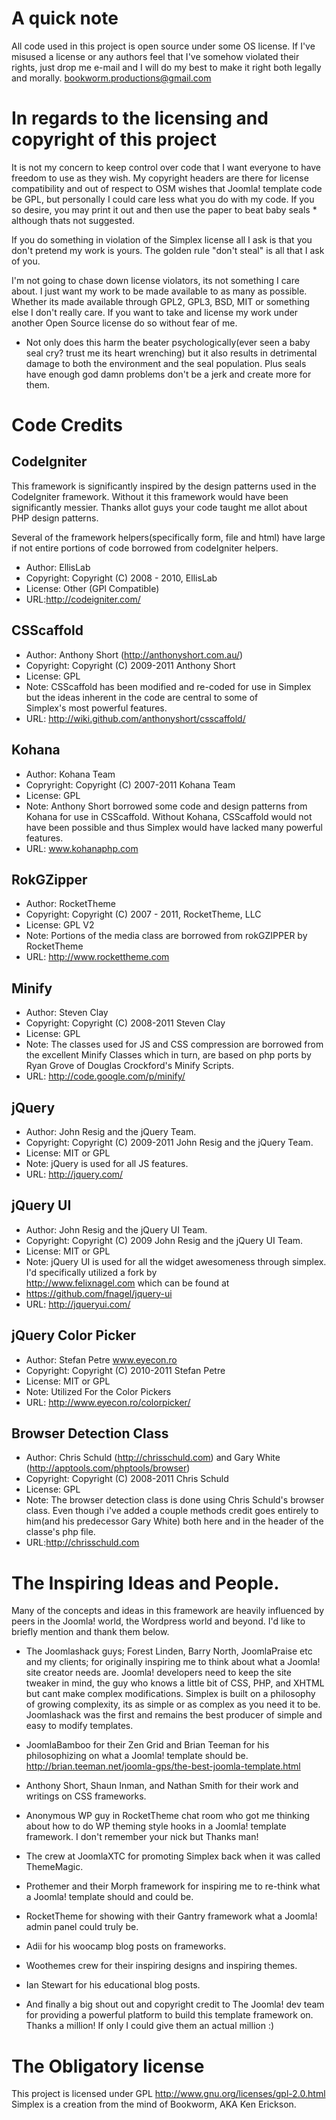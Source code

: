 # A quick note       

All code used in this project is open source under some OS license. If I've misused a license or any authors 
feel that I've somehow violated their rights, just drop me e-mail and I will do my best to make it right both 
legally and morally. bookworm.productions@gmail.com

In regards to the licensing and copyright of this project
=========================================================
It is not my concern to keep control over code that I want everyone to have freedom to use as they wish. My 
copyright headers are there for license compatibility and out of respect to OSM wishes that Joomla! template 
code be GPL, but personally I could care less what you do with my code. If you so desire, you may print it 
out and then use the paper to beat baby seals * although thats not suggested.

If you do something in violation of the Simplex license all I ask is that you don't pretend my work is 
yours. The golden rule "don't steal" is all that I ask of you.                            

I'm not going to chase down license violators, its not something I care about. I just want my work to be made 
available to as many as possible. Whether its made available through GPL2, GPL3, BSD, MIT or something else I 
don't really care. If you want to take and license my work under another Open Source license do so without 
fear of me.          

* Not only does this harm the beater psychologically(ever seen a baby seal cry? trust me its heart wrenching) 
but it also results in detrimental damage to both the environment and the seal population. Plus seals have 
enough god damn problems don't be a jerk and create more for them. 

# Code Credits 

CodeIgniter
-----------    
This framework is significantly inspired by the design patterns used in the CodeIgniter framework. Without it 
this framework would have been significantly messier. Thanks allot guys your code taught me allot about PHP 
design patterns. 

Several of the framework helpers(specifically form, file and html) have large if not entire portions of code 
borrowed from codeIgniter helpers. 

* Author: EllisLab
* Copyright: Copyright (C) 2008 - 2010, EllisLab 
* License: Other (GPl Compatible)
* URL:http://codeigniter.com/     

CSScaffold
----------
* Author: Anthony Short (http://anthonyshort.com.au/) 
* Copyright: Copyright (C) 2009-2011 Anthony Short
* License: GPL
* Note: CSScaffold has been modified and re-coded for use in Simplex but the ideas inherent in the code are central to some of  
  Simplex's most powerful features.        
* URL: http://wiki.github.com/anthonyshort/csscaffold/ 

Kohana
------  
* Author: Kohana Team
* Copryright: Copyright (C) 2007-2011 Kohana Team 
* License: GPL
* Note: Anthony Short borrowed some code and design patterns from Kohana for use in CSScaffold. Without Kohana, 
  CSScaffold would not have been possible and thus Simplex would have lacked many powerful features. 
* URL: www.kohanaphp.com

RokGZipper
----------  
* Author: RocketTheme   
* Copyright: Copyright (C) 2007 - 2011, RocketTheme, LLC          
* License: GPL V2  
* Note: Portions of the media class are borrowed from rokGZIPPER by RocketTheme 
* URL: http://www.rockettheme.com   

Minify
------    
* Author: Steven Clay
* Copyright: Copyright (C) 2008-2011 Steven Clay     
* License: GPL
* Note: The classes used for JS and CSS compression are borrowed from the excellent Minify Classes which in 
  turn, are based on php ports by Ryan Grove of Douglas Crockford's Minify Scripts.
* URL: http://code.google.com/p/minify/  
    
jQuery
------
* Author: John Resig and the jQuery Team.   
* Copyright: Copyright (C) 2009-2011 John Resig and the jQuery Team. 
* License: MIT or GPL
* Note: jQuery is used for all JS features. 
* URL: http://jquery.com/ 

jQuery UI
---------
* Author: John Resig and the jQuery UI Team.   
* Copyright: Copyright (C) 2009 John Resig and the jQuery UI Team. 
* License: MIT or GPL
* Note: jQuery UI is used for all the widget awesomeness through simplex. I'd specifically utilized a fork by  
  http://www.felixnagel.com which can be found at 
* https://github.com/fnagel/jquery-ui
* URL: http://jqueryui.com/        

jQuery Color Picker
-------------------   
* Author: Stefan Petre www.eyecon.ro  
* Copyright: Copyright (C) 2010-2011 Stefan Petre
* License: MIT or GPL 
* Note: Utilized For the Color Pickers
* URL: http://www.eyecon.ro/colorpicker/  

Browser Detection Class
----------------------- 
* Author: Chris Schuld (http://chrisschuld.com) and Gary White (http://apptools.com/phptools/browser) 
* Copyright: Copyright (C) 2008-2011 Chris Schuld
* License: GPL 
* Note: The browser detection class is done using Chris Schuld's browser class. Even though i've added a couple 
  methods credit goes entirely to him(and his predecessor Gary White) both here and in the header of the 
  classe's php file. 
* URL:http://chrisschuld.com   
              
The Inspiring Ideas and People.    
===============================
                   
Many of the concepts and ideas in this framework are heavily influenced by peers in the Joomla! world, the 
Wordpress world and beyond. I'd like to briefly mention and thank them below.          

* The Joomlashack guys; Forest Linden, Barry North, JoomlaPraise etc and my clients; for originally inspiring me to think about 
  what a Joomla! site creator needs are. Joomla! developers need to keep the site tweaker in mind, the guy who 
  knows a little bit of CSS, PHP, and XHTML but cant make complex modifications. Simplex is built on a philosophy of growing 
  complexity, its as simple or as complex as you need it to be. Joomlashack was the first and remains the best producer of 
  simple and easy to modify templates.

* JoomlaBamboo for their Zen Grid and Brian Teeman for his philosophizing on what a Joomla! template should be.  
  http://brian.teeman.net/joomla-gps/the-best-joomla-template.html     

* Anthony Short, Shaun Inman, and Nathan Smith for their work and writings on CSS frameworks.  

* Anonymous WP guy in RocketTheme chat room who got me thinking about how to do WP theming style hooks in a Joomla! template 
  framework. I don't remember your nick but Thanks man!     

* The crew at JoomlaXTC for promoting Simplex back when it was called ThemeMagic.
                                                              
* Prothemer and their Morph framework for inspiring me to re-think what a Joomla! template should and could be.    

* RocketTheme for showing with their Gantry framework what a Joomla! admin panel could truly be.

* Adii for his woocamp blog posts on frameworks.

* Woothemes crew for their inspiring designs and inspiring themes. 

* Ian Stewart for his educational blog posts. 

* And finally a big shout out and copyright credit to The Joomla! dev team for providing a powerful platform to 
  build this template framework on. Thanks a million! If only I could give them an actual million :) 

The Obligatory license 
======================  
This project is licensed under GPL http://www.gnu.org/licenses/gpl-2.0.html  
Simplex is a creation from the mind of Bookworm, AKA Ken Erickson.       